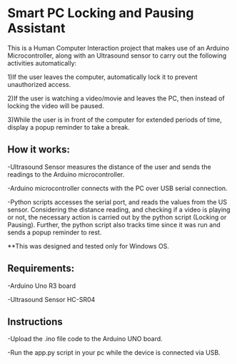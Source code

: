 # Smart PC Locking and Pausing Assistant

This is a Human Computer Interaction project that makes use of an Arduino Microcontroller, along with an Ultrasound sensor to carry out the following activities automatically:

1)If the user leaves the computer, automatically lock it to prevent unauthorized access.

2)If the user is watching a video/movie and leaves the PC, then instead of locking the video will be paused.

3)While the user is in front of the computer for extended periods of time, display a popup reminder to take a break.

## How it works:

-Ultrasound Sensor measures the distance of the user and sends the readings to the Arduino microcontroller.

-Arduino microcontroller connects with the PC over USB serial connection.

-Python scripts accesses the serial port, and reads the values from the US sensor. Considering the distance reading, and checking if a video is playing or not, the necessary action is carried out by the python script (Locking or Pausing). Further, the python script also tracks time since it was run and sends a popup reminder to rest.

**This was designed and tested only for Windows OS.

## Requirements:

-Arduino Uno R3 board

-Ultrasound Sensor HC-SR04

## Instructions

-Upload the .ino file code to the Arduino UNO board.

-Run the app.py script in your pc while the device is connected via USB.
